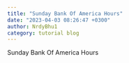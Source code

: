 ```yaml
---
title: "Sunday Bank Of America Hours"
date: "2023-04-03 08:26:47 +0300"
author: NrdyBhu1
category: tutorial blog
---
```

Sunday Bank Of America Hours
